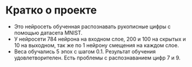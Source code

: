 # Кратко о проекте

- Это нейросеть обученная распознавать рукописные цифры с помощью датасета MNIST.
- У нейросети 784 нейрона на входном слое, 200 и 100 на скрытых и 10 на выходном, так же по 1 нейрону смещения на каждом слое.
- Веса обучались 5 эпох с шагом 0.1. Результат обучения удовлетворителен. Есть проблемы с распознаванием цифр 7 и 9.
